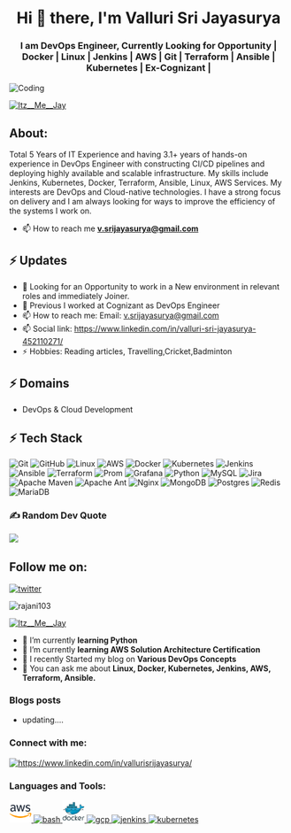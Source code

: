 <h1 align="center">Hi 👋 there, I'm Valluri Sri Jayasurya </h1>
<h3 align="center"> I am DevOps Engineer, Currently Looking for Opportunity | Docker | Linux | Jenkins | AWS | Git | Terraform | Ansible | Kubernetes | Ex-Cognizant | </h3>
<img align="Center" alt="Coding" width="1200" src="https://thumbs.dreamstime.com/b/devops-banner-concept-has-steps-to-analyze-such-as-plan-code-build-operate-deploy-test-monitor-release-software-251835118.jpg" >


<p align="left"> <a href="https://twitter.com/Itz__Me__Jay" target="blank"><img src="https://img.shields.io/twitter/follow/I__ME__JAY?logo=twitter&style=for-the-badge" alt="Itz__Me__Jay" /></a> </p>

## **About:**
Total 5 Years of IT Experience and having 3.1+ years of hands-on experience in DevOps Engineer with constructing CI/CD pipelines and deploying highly available and scalable infrastructure. My skills include Jenkins, Kubernetes, Docker, Terraform, Ansible, Linux, AWS Services.
My interests are DevOps and Cloud-native technologies.
I have a strong focus on delivery and I am always looking for ways to improve the efficiency of the systems I work on.

- 📫 How to reach me **v.srijayasurya@gmail.com**

## ⚡ Updates

- 🔭 Looking for an Opportunity to work in a New environment in relevant roles and immediately Joiner.
- 🔭 Previous I worked at Cognizant as DevOps Engineer <br/>
- 📫 How to reach me: Email: v.srijayasurya@gmail.com<br/>
- 📫 Social link: https://www.linkedin.com/in/valluri-sri-jayasurya-452110271/
- ⚡ Hobbies: Reading articles, Travelling,Cricket,Badminton

## ⚡ Domains
- DevOps & Cloud Development

## ⚡ Tech Stack
![Git](https://img.shields.io/badge/GIT-E44C30?style=for-the-badge&logo=git&logoColor=white)
![GitHub](https://img.shields.io/badge/GitHub-100000?style=for-the-badge&logo=github&logoColor=white)
![Linux](https://img.shields.io/badge/Linux-FCC624?style=for-the-badge&logo=linux&logoColor=black)
![AWS](https://img.shields.io/badge/Amazon_AWS-FF9900?style=for-the-badge&logo=amazonaws&logoColor=white)
![Docker](https://img.shields.io/badge/docker-%230db7ed.svg?style=for-the-badge&logo=docker&logoColor=white)
![Kubernetes](https://img.shields.io/badge/kubernetes-%23326ce5.svg?style=for-the-badge&logo=kubernetes&logoColor=white)
![Jenkins](https://img.shields.io/badge/Jenkins-D24939?style=for-the-badge&logo=Jenkins&logoColor=white)
![Ansible](https://img.shields.io/badge/ansible-%231A1918.svg?style=for-the-badge&logo=ansible&logoColor=white)
![Terraform](https://img.shields.io/badge/terraform-%235835CC.svg?style=for-the-badge&logo=terraform&logoColor=white)
![Prom](https://img.shields.io/badge/Prometheus-E6522C?style=for-the-badge&logo=Prometheus&logoColor=white)
![Grafana](https://img.shields.io/badge/grafana-%23F46800.svg?style=for-the-badge&logo=grafana&logoColor=white)
![Python](https://img.shields.io/badge/-Python-000?style=for-the-badge&logo=python)
![MySQL](	https://img.shields.io/badge/MySQL-00000F?style=for-the-badge&logo=mysql&logoColor=white)
![Jira](https://img.shields.io/badge/-Jira-000?&style=for-the-badge&logo=Jira-Software&logoColor=0052CC)
![Apache Maven](https://img.shields.io/badge/Apache%20Maven-C71A36?style=for-the-badge&logo=Apache%20Maven&logoColor=white) 
![Apache Ant](https://img.shields.io/badge/Apache%20Ant-A81C7D?style=for-the-badge&logo=Apache%20Ant&logoColor=white)
![Nginx](https://img.shields.io/badge/nginx-%23009639.svg?style=for-the-badge&logo=nginx&logoColor=white)
![MongoDB](https://img.shields.io/badge/MongoDB-%234ea94b.svg?style=for-the-badge&logo=mongodb&logoColor=white)
![Postgres](https://img.shields.io/badge/postgres-%23316192.svg?style=for-the-badge&logo=postgresql&logoColor=white)
![Redis](https://img.shields.io/badge/redis-%23DD0031.svg?style=for-the-badge&logo=redis&logoColor=white) 
![MariaDB](https://img.shields.io/badge/MariaDB-003545?style=for-the-badge&logo=mariadb&logoColor=white) 

### ✍️ Random Dev Quote
![](https://quotes-github-readme.vercel.app/api?type=horizontal&theme=radical)

## **Follow me on:**
[![twitter](https://img.shields.io/badge/Twitter-00acee?style=for-the-badge&logo=Twitter&logoColor=white)](https://twitter.com/Itz__Me__Jay)




<p align="left"> <img src="https://komarev.com/ghpvc/?username=rajani103&label=Profile%20views&color=0e75b6&style=flat" alt="rajani103" /> </p>

<p align="left"> <a href="https://twitter.com/Itz__Me__Jay" target="blank"><img src="https://img.shields.io/twitter/follow/I__ME__JAY?logo=twitter&style=for-the-badge" alt="Itz__Me__Jay" /></a> </p>

- 🔭 I’m currently **learning Python**
- 🔭 I’m currently **learning AWS Solution Architecture Certification**
- 📝 I recently Started my blog on **Various DevOps Concepts**
- 💬 You can ask me about **Linux, Docker, Kubernetes, Jenkins, AWS, Terraform, Ansible.**

### Blogs posts
<!-- BLOG-POST-LIST:START -->
- updating....
<!-- BLOG-POST-LIST:END -->

<h3 align="left">Connect with me:</h3>
<p align="left">
<a href="https://www.linkedin.com/in/vallurisrijayasurya/" target="blank"><img align="center" src="https://raw.githubusercontent.com/rahuldkjain/github-profile-readme-generator/master/src/images/icons/Social/linked-in-alt.svg" alt="https://www.linkedin.com/in/vallurisrijayasurya/" height="30" width="40" /></a>
</p>

<h3 align="left">Languages and Tools:</h3>
<p align="left"> <a href="https://aws.amazon.com" target="_blank" rel="noreferrer"> <img src="https://raw.githubusercontent.com/devicons/devicon/master/icons/amazonwebservices/amazonwebservices-original-wordmark.svg" alt="aws" width="40" height="40"/> </a> <a href="https://www.gnu.org/software/bash/" target="_blank" rel="noreferrer"> <img src="https://www.vectorlogo.zone/logos/gnu_bash/gnu_bash-icon.svg" alt="bash" width="40" height="40"/> </a> <a href="https://www.docker.com/" target="_blank" rel="noreferrer"> <img src="https://raw.githubusercontent.com/devicons/devicon/master/icons/docker/docker-original-wordmark.svg" alt="docker" width="40" height="40"/> </a> <a href="https://cloud.google.com" target="_blank" rel="noreferrer"> <img src="https://www.vectorlogo.zone/logos/google_cloud/google_cloud-icon.svg" alt="gcp" width="40" height="40"/> </a> <a href="https://www.jenkins.io" target="_blank" rel="noreferrer"> <img src="https://www.vectorlogo.zone/logos/jenkins/jenkins-icon.svg" alt="jenkins" width="40" height="40"/> </a> <a href="https://kubernetes.io" target="_blank" rel="noreferrer"> <img src="https://www.vectorlogo.zone/logos/kubernetes/kubernetes-icon.svg" alt="kubernetes" width="40" height="40"/> </a> </p>

